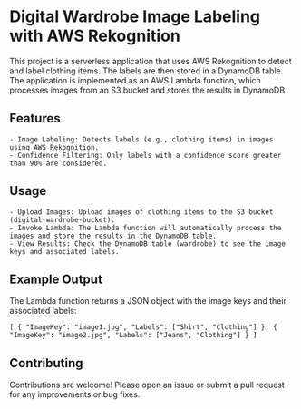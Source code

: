 # Digital Wardrobe Image Labeling with AWS Rekognition

This project is a serverless application that uses AWS Rekognition to detect and label clothing items. The labels are then stored in a DynamoDB table. The application is implemented as an AWS Lambda function, which processes images from an S3 bucket and stores the results in DynamoDB.

## Features
    - Image Labeling: Detects labels (e.g., clothing items) in images using AWS Rekognition.
    - Confidence Filtering: Only labels with a confidence score greater than 90% are considered.    


## Usage
    - Upload Images: Upload images of clothing items to the S3 bucket (digital-wardrobe-bucket).
    - Invoke Lambda: The Lambda function will automatically process the images and store the results in the DynamoDB table.
    - View Results: Check the DynamoDB table (wardrobe) to see the image keys and associated labels.

## Example Output
The Lambda function returns a JSON object with the image keys and their associated labels:

`[
  {
    "ImageKey": "image1.jpg",
    "Labels": ["Shirt", "Clothing"]
  },
  {
    "ImageKey": "image2.jpg",
    "Labels": ["Jeans", "Clothing"]
  }
]`

## Contributing
Contributions are welcome! Please open an issue or submit a pull request for any improvements or bug fixes.